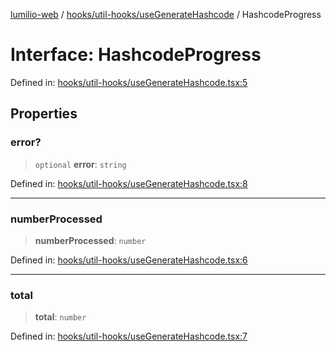 [lumilio-web](../../../../modules.md) / [hooks/util-hooks/useGenerateHashcode](../index.md) / HashcodeProgress

# Interface: HashcodeProgress

Defined in: [hooks/util-hooks/useGenerateHashcode.tsx:5](https://github.com/EdwinZhanCN/Lumilio-Photos/blob/33fe9d3b91b52951162b2ea4b3fdca9bdb6bd277/web/src/hooks/util-hooks/useGenerateHashcode.tsx#L5)

## Properties

### error?

> `optional` **error**: `string`

Defined in: [hooks/util-hooks/useGenerateHashcode.tsx:8](https://github.com/EdwinZhanCN/Lumilio-Photos/blob/33fe9d3b91b52951162b2ea4b3fdca9bdb6bd277/web/src/hooks/util-hooks/useGenerateHashcode.tsx#L8)

***

### numberProcessed

> **numberProcessed**: `number`

Defined in: [hooks/util-hooks/useGenerateHashcode.tsx:6](https://github.com/EdwinZhanCN/Lumilio-Photos/blob/33fe9d3b91b52951162b2ea4b3fdca9bdb6bd277/web/src/hooks/util-hooks/useGenerateHashcode.tsx#L6)

***

### total

> **total**: `number`

Defined in: [hooks/util-hooks/useGenerateHashcode.tsx:7](https://github.com/EdwinZhanCN/Lumilio-Photos/blob/33fe9d3b91b52951162b2ea4b3fdca9bdb6bd277/web/src/hooks/util-hooks/useGenerateHashcode.tsx#L7)
